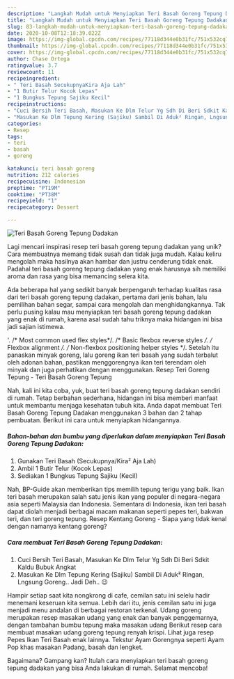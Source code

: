 ```yaml
---
description: "Langkah Mudah untuk Menyiapkan Teri Basah Goreng Tepung Dadakan, Sempurna"
title: "Langkah Mudah untuk Menyiapkan Teri Basah Goreng Tepung Dadakan, Sempurna"
slug: 83-langkah-mudah-untuk-menyiapkan-teri-basah-goreng-tepung-dadakan-sempurna
date: 2020-10-08T12:18:39.022Z
image: https://img-global.cpcdn.com/recipes/77118d344e0b31fc/751x532cq70/teri-basah-goreng-tepung-dadakan-foto-resep-utama.jpg
thumbnail: https://img-global.cpcdn.com/recipes/77118d344e0b31fc/751x532cq70/teri-basah-goreng-tepung-dadakan-foto-resep-utama.jpg
cover: https://img-global.cpcdn.com/recipes/77118d344e0b31fc/751x532cq70/teri-basah-goreng-tepung-dadakan-foto-resep-utama.jpg
author: Chase Ortega
ratingvalue: 3.7
reviewcount: 11
recipeingredient:
- " Teri Basah SecukupnyaKira Aja Lah"
- "1 Butir Telur Kocok Lepas"
- "1 Bungkus Tepung Sajiku Kecil"
recipeinstructions:
- "Cuci Bersih Teri Basah, Masukan Ke Dlm Telur Yg Sdh Di Beri Sdkit Kaldu Bubuk Angkat"
- "Masukan Ke Dlm Tepung Kering (Sajiku) Sambil Di Aduk² Ringan, Lngsung Goreng.. Jadi Deh.. 😉"
categories:
- Resep
tags:
- teri
- basah
- goreng

katakunci: teri basah goreng 
nutrition: 212 calories
recipecuisine: Indonesian
preptime: "PT19M"
cooktime: "PT38M"
recipeyield: "1"
recipecategory: Dessert

---
```



![Teri Basah Goreng Tepung Dadakan](https://img-global.cpcdn.com/recipes/77118d344e0b31fc/751x532cq70/teri-basah-goreng-tepung-dadakan-foto-resep-utama.jpg)

Lagi mencari inspirasi resep teri basah goreng tepung dadakan yang unik? Cara membuatnya memang tidak susah dan tidak juga mudah. Kalau keliru mengolah maka hasilnya akan hambar dan justru cenderung tidak enak. Padahal teri basah goreng tepung dadakan yang enak harusnya sih memiliki aroma dan rasa yang bisa memancing selera kita.

Ada beberapa hal yang sedikit banyak berpengaruh terhadap kualitas rasa dari teri basah goreng tepung dadakan, pertama dari jenis bahan, lalu pemilihan bahan segar, sampai cara mengolah dan menghidangkannya. Tak perlu pusing kalau mau menyiapkan teri basah goreng tepung dadakan yang enak di rumah, karena asal sudah tahu triknya maka hidangan ini bisa jadi sajian istimewa.

&#39;. /* Most common used flex styles*/. /* Basic flexbox reverse styles */. /* Flexbox alignment */. /* Non-flexbox positioning helper styles */. Setelah itu panaskan minyak goreng, lalu goreng ikan teri basah yang sudah terbalut oleh adonan bahan, pastikan menggorengnya ikan teri terendam oleh minyak dan juga perhatikan dengan menggunakan. Resep Teri Goreng Tepung - Teri Basah Goreng Tepung


Nah, kali ini kita coba, yuk, buat teri basah goreng tepung dadakan sendiri di rumah. Tetap berbahan sederhana, hidangan ini bisa memberi manfaat untuk membantu menjaga kesehatan tubuh kita. Anda dapat membuat Teri Basah Goreng Tepung Dadakan menggunakan 3 bahan dan 2 tahap pembuatan. Berikut ini cara untuk menyiapkan hidangannya.

<!--inarticleads1-->

##### Bahan-bahan dan bumbu yang diperlukan dalam menyiapkan Teri Basah Goreng Tepung Dadakan:

1. Gunakan  Teri Basah (Secukupnya/Kira² Aja Lah)
1. Ambil 1 Butir Telur (Kocok Lepas)
1. Sediakan 1 Bungkus Tepung Sajiku (Kecil)


Nah, BP-Guide akan memberikan tips memilih tepung terigu yang baik. Ikan teri basah merupakan salah satu jenis ikan yang populer di negara-negara asia seperti Malaysia dan Indonesia. Sementara di Indonesia, ikan teri basah dapat diolah menjadi berbagai macam makanan seperti pepes teri, bakwan teri, dan teri goreng tepung. Resep Kentang Goreng - Siapa yang tidak kenal dengan namanya kentang goreng? 

<!--inarticleads2-->

##### Cara membuat Teri Basah Goreng Tepung Dadakan:

1. Cuci Bersih Teri Basah, Masukan Ke Dlm Telur Yg Sdh Di Beri Sdkit Kaldu Bubuk Angkat
1. Masukan Ke Dlm Tepung Kering (Sajiku) Sambil Di Aduk² Ringan, Lngsung Goreng.. Jadi Deh.. 😉


Hampir setiap saat kita nongkrong di cafe, cemilan satu ini selelu hadir menemani keseruan kita semua. Lebih dari itu, jenis cemilan satu ini juga menjadi menu andalan di berbagai restoran terkenal. Udang goreng merupakan resep masakan udang yang enak dan banyak penggemarnya, dengan tambahan bumbu tepung maka masakan udang Berikut resep cara membuat masakan udang goreng tepung renyah krispi. Lihat juga resep Pepes Ikan Teri Basah enak lainnya. Tekstur Ayam Gorengnya seperti Ayam Pop khas masakan Padang, basah dan lengket. 

Bagaimana? Gampang kan? Itulah cara menyiapkan teri basah goreng tepung dadakan yang bisa Anda lakukan di rumah. Selamat mencoba!
